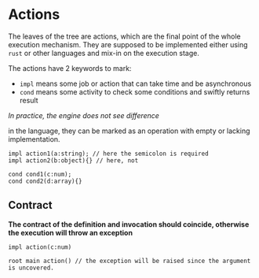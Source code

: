 # Actions

The leaves of the tree are actions, which are the final point of the whole execution mechanism.
They are supposed to be implemented either using `rust` or other languages
and mix-in on the execution stage.

The actions have 2 keywords to mark:

- `impl` means some job or action that can take time and be asynchronous
- `cond` means some activity to check some conditions and swiftly returns result

*In practice, the engine does not see difference*

in the language, they can be marked as an operation with empty or lacking implementation.

```f-tree
impl action1(a:string); // here the semicolon is required
impl action2(b:object){} // here, not

cond cond1(c:num);
cond cond2(d:array){}

```

## Contract
**The contract of the definition and invocation should coincide, otherwise the execution will throw an exception** 

```f-tree
impl action(c:num)

root main action() // the exception will be raised since the argument is uncovered.
```
